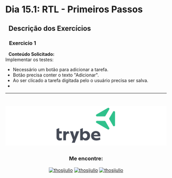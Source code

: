 # Dia 15.1: RTL - Primeiros Passos

## &nbsp; Descrição dos Exercícios

### &nbsp;&nbsp; Exercicio 1
  <b>&nbsp;&nbsp;&nbsp;Conteúdo Solicitado: </b> <br> 
Implementar os testes:

 - Necessário um botão para adicionar a tarefa.
 - Botão precisa conter o texto "Adicionar".
 - Ao ser clicado a tarefa digitada pelo o usuário precisa ser salva.
 - 
---

<h1 align="center">
    <img alt="Trybe" src="https://github.com/thosijulio/trybe-projects/blob/main/trybe-logo.png"/>
</h1>
<h3 align=center>Me encontre:</h3>
<p align=center>
<a href="https://www.linkedin.com/in/thosijulio/" target="blank"><img align="center" src="https://cdn.jsdelivr.net/npm/simple-icons@3.0.1/icons/linkedin.svg" alt="thosijulio" height="20" width="20" /></a>
<a href="https://www.github.com/thosijulio/" target="blank"><img align="center" src="https://cdn.jsdelivr.net/npm/simple-icons@3.0.1/icons/github.svg" alt="thosijulio" height="20" width="20" /></a>
<a href="https://www.instagram.com/thosijulio" target="blank"><img align="center" src="https://cdn.jsdelivr.net/npm/simple-icons@3.0.1/icons/instagram.svg" alt="thosijulio" height="20" width="20" /></a>
</p>
